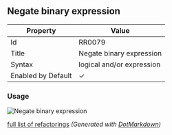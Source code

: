 ## Negate binary expression

| Property           | Value                     |
| ------------------ | ------------------------- |
| Id                 | RR0079                    |
| Title              | Negate binary expression  |
| Syntax             | logical and/or expression |
| Enabled by Default | &#x2713;                  |

### Usage

![Negate binary expression](../../images/refactorings/NegateBinaryExpression.png)

[full list of refactorings](Refactorings.md)
*\(Generated with [DotMarkdown](http://github.com/JosefPihrt/DotMarkdown)\)*